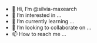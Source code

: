 - 👋 Hi, I’m @silvia-maxearch
- 👀 I’m interested in ...
- 🌱 I’m currently learning ...
- 💞️ I’m looking to collaborate on ...
- 📫 How to reach me ...

<!---
silvia-maxearch/silvia-maxearch is a ✨ special ✨ repository because its `README.md` (this file) appears on your GitHub profile.
You can click the Preview link to take a look at your changes.
--->

